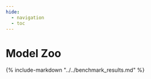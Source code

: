 ```yaml
---
hide:
  - navigation
  - toc
---
```


# Model Zoo

{% include-markdown "../../benchmark_results.md" %}
